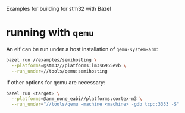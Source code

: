 Examples for building for stm32 with Bazel

# running with `qemu`
An elf can be run under a host installation of `qemu-system-arm`:

```sh
bazel run //examples/semihosting \
  --platforms=@stm32//platforms:lm3s6965evb \
  --run_under=//tools/qemu:semihosting
```

If other options for qemu are necessary:

```sh
bazel run <target> \
  --platforms=@arm_none_eabi//platforms:cortex-m3 \
  --run_under="//tools/qemu -machine <machine> -gdb tcp::3333 -S"
```
